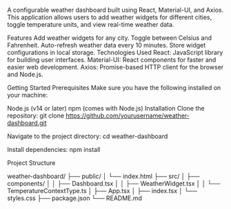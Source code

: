 A configurable weather dashboard built using React, Material-UI, and Axios. This application allows users to add weather widgets for different cities, toggle temperature units, and view real-time weather data.

Features
Add weather widgets for any city.
Toggle between Celsius and Fahrenheit.
Auto-refresh weather data every 10 minutes.
Store widget configurations in local storage.
Technologies Used
React: JavaScript library for building user interfaces.
Material-UI: React components for faster and easier web development.
Axios: Promise-based HTTP client for the browser and Node.js.

Getting Started
Prerequisites
Make sure you have the following installed on your machine:

Node.js (v14 or later)
npm (comes with Node.js)
Installation
Clone the repository: git clone https://github.com/yourusername/weather-dashboard.git

Navigate to the project directory: cd weather-dashboard

Install dependencies: npm install

Project Structure

weather-dashboard/
├── public/
│   └── index.html
├── src/
│   ├── components/
│   │   ├── Dashboard.tsx
│   │   ├── WeatherWidget.tsx
│   │   └── TemperatureContextType.ts
│   ├── App.tsx
│   ├── index.tsx
│   └── styles.css
├── package.json
└── README.md

